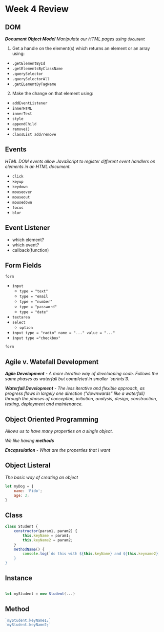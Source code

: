 # Week 4 Review

## DOM

*__Document Object Model__ Manipulate our HTML pages using `document`*

1. Get a handle on the element(s) which returns an element or an array using:

* `.getElementById`
* `.getElementsByClassName`
* `.querySelector`
* `.querySelectorAll`
* `.getELementByTagName`


2. Make the change on that element using:

* `addEventListener`
* `innerHTML`
* `innerText`
* `style`
* `appendChild`
* `remove()`
* `classList add/remove`

## Events

*HTML DOM events allow JavaScript to register different event handlers on elements in an HTML document.*

* `click`
* `keyup`
* `keydown`
* `mouseover`
* `mouseout`
* `mousedown`
* `focus`
* `blur`

## Event Listener

* which element?
* which event?
* callback(function)

## Form Fields

`form`

* `input`
	* `type = "text"`
	* `type = "email`
	* `type = "number"`
	* `type = "password"`
	* `type = "date"`
* `textarea`
* `select`
	* `option`
* `input type = "radio" name = "..." value = "..."`
* `input type ="checkbox"`

`form`

## Agile v. Watefall Development

*__Agile Development__ - A more iterative way of develooping code. Follows the same phases as waterfall but completed in smaller 'sprints'ß.*

*__Waterfall Development__ - The less iterative and flexible approach, as progress flows in largely one direction ("downwards" like a waterfall) through the phases of conception, initiation, analysis, design, construction, testing, deployment and maintenance.*

## Object Oriented Programming

*Allows us to have many properties on a single object.*

*We like having __methods__*

*__Encapsulation__ - What are the properties that I want*

## Object Listeral

*The basic way of creating an object*

```javascript
let myDog = {
	name: 'Fido';
	age: 3;
}

```

## Class

```javascript
class Student {
	constructor(param1, param2) {
		this.keyName = param1;
		this.keyName2 = param2;
	}
	methodName() {
		console.log(`do this with ${this.keyName} and ${this.keyname2});
	}
}
```

## Instance

```javascript

let myStudent = new Student(...)
```


## Method

```javascript
`myStudent.keyName1;`
`myStudent.keyName2;`
```





